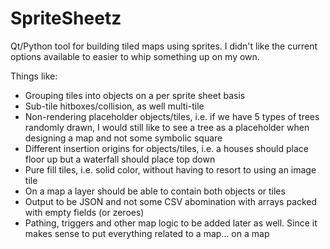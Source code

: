 # SpriteSheetz
Qt/Python tool for building tiled maps using sprites.
I didn't like the current options available to easier to whip something up on my own.

Things like:
- Grouping tiles into objects on a per sprite sheet basis
- Sub-tile hitboxes/collision, as well multi-tile
- Non-rendering placeholder objects/tiles, i.e. if we have 5 types of trees randomly drawn, I would still like to see a tree as a placeholder when designing a map and not some symbolic square
- Different insertion origins for objects/tiles, i.e. a houses should place floor up but a waterfall should place top down
- Pure fill tiles, i.e. solid color, without having to resort to using an image tile
- On a map a layer should be able to contain both objects or tiles
- Output to be JSON and not some CSV abomination with arrays packed with empty fields (or zeroes)
- Pathing, triggers and other map logic to be added later as well. Since it makes sense to put everything related to a map... on a map
